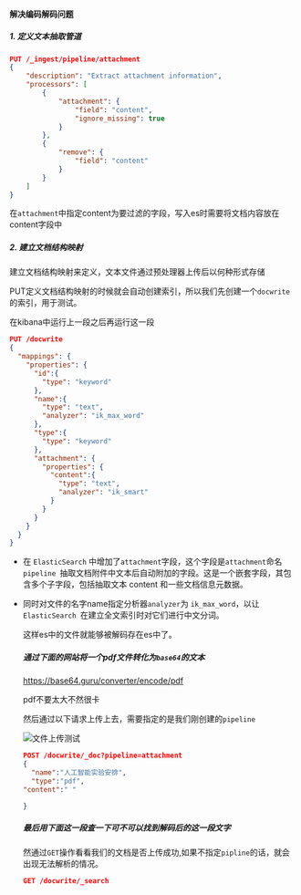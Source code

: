 #### 解决编码解码问题

##### 1. 定义文本抽取管道

```json
PUT /_ingest/pipeline/attachment
{
    "description": "Extract attachment information",
    "processors": [
        {
            "attachment": {
                "field": "content",
                "ignore_missing": true
            }
        },
        {
            "remove": {
                "field": "content"
            }
        }
    ]
}
```

在`attachment`中指定content为要过滤的字段，写入es时需要将文档内容放在content字段中

##### 2. 建立文档结构映射

建立文档结构映射来定义，文本文件通过预处理器上传后以何种形式存储

PUT定义文档结构映射的时候就会自动创建索引，所以我们先创建一个`docwrite`的索引，用于测试。

在kibana中运行上一段之后再运行这一段

```json
PUT /docwrite
{
  "mappings": {
    "properties": {
      "id":{
        "type": "keyword"
      },
      "name":{
        "type": "text",
        "analyzer": "ik_max_word"
      },
      "type":{
        "type": "keyword"
      },
      "attachment": {
        "properties": {
          "content":{
            "type": "text",
            "analyzer": "ik_smart"
          }
        }
      }
    }
  }
}
```

* 在 `ElasticSearch` 中增加了`attachment`字段，这个字段是`attachment`命名`pipeline `抽取文档附件中文本后自动附加的字段。这是一个嵌套字段，其包含多个子字段，包括抽取文本 content 和一些文档信息元数据。

* 同时对文件的名字name指定分析器`analyzer`为 `ik_max_word`，以让 `ElasticSearch `在建立全文索引时对它们进行中文分词。

  这样es中的文件就能够被解码存在es中了。

  ##### 通过下面的网站将一个pdf文件转化为`base64`的文本

  https://base64.guru/converter/encode/pdf

  pdf不要太大不然很卡

  然后通过以下请求上传上去，需要指定的是我们刚创建的`pipeline`

  ![文件上传测试](https://upload-images.jianshu.io/upload_images/9765191-272b7113ae1e3acf.png?imageMogr2/auto-orient/strip%7CimageView2/2/w/1240)

  ```json
  POST /docwrite/_doc?pipeline=attachment
  {
    "name":"人工智能实验安排",
    "type":"pdf",
  "content":" "
  
  }
  ```

  ##### 最后用下面这一段查一下可不可以找到解码后的这一段文字

  然通过`GET`操作看看我们的文档是否上传成功,如果不指定`pipline`的话，就会出现无法解析的情况。

  ```json
  GET /docwrite/_search
  ```

  

